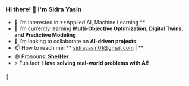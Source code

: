 ### Hi there! 👋 I'm Sidra Yasin  

- 👀 I’m interested in **Applied AI, Machine Learning **  
- 🌱 I’m currently learning **Multi-Objective Optimization, Digital Twins, and Predictive Modeling**  
- 💞️ I’m looking to collaborate on **AI-driven projects**  
- 📫 How to reach me: ** sidrayasin01@gmail.com | **  
- 😄 Pronouns: **She/Her**  
- ⚡ Fun fact: **I love solving real-world problems with AI!**  

🚀 
